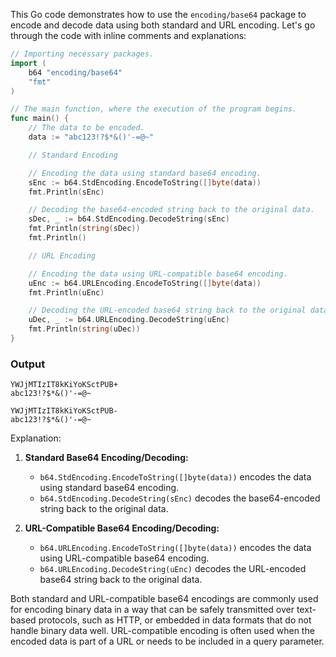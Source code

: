 This Go code demonstrates how to use the `encoding/base64` package to encode and decode data using both standard and URL encoding. Let's go through the code with inline comments and explanations:

```go
// Importing necessary packages.
import (
	b64 "encoding/base64"
	"fmt"
)

// The main function, where the execution of the program begins.
func main() {
	// The data to be encoded.
	data := "abc123!?$*&()'-=@~"

	// Standard Encoding

	// Encoding the data using standard base64 encoding.
	sEnc := b64.StdEncoding.EncodeToString([]byte(data))
	fmt.Println(sEnc)

	// Decoding the base64-encoded string back to the original data.
	sDec, _ := b64.StdEncoding.DecodeString(sEnc)
	fmt.Println(string(sDec))
	fmt.Println()

	// URL Encoding

	// Encoding the data using URL-compatible base64 encoding.
	uEnc := b64.URLEncoding.EncodeToString([]byte(data))
	fmt.Println(uEnc)

	// Decoding the URL-encoded base64 string back to the original data.
	uDec, _ := b64.URLEncoding.DecodeString(uEnc)
	fmt.Println(string(uDec))
}
```
### Output
```
YWJjMTIzIT8kKiYoKSctPUB+
abc123!?$*&()'-=@~

YWJjMTIzIT8kKiYoKSctPUB-
abc123!?$*&()'-=@~
```
Explanation:

1. **Standard Base64 Encoding/Decoding:**
   - `b64.StdEncoding.EncodeToString([]byte(data))` encodes the data using standard base64 encoding.
   - `b64.StdEncoding.DecodeString(sEnc)` decodes the base64-encoded string back to the original data.

2. **URL-Compatible Base64 Encoding/Decoding:**
   - `b64.URLEncoding.EncodeToString([]byte(data))` encodes the data using URL-compatible base64 encoding.
   - `b64.URLEncoding.DecodeString(uEnc)` decodes the URL-encoded base64 string back to the original data.

Both standard and URL-compatible base64 encodings are commonly used for encoding binary data in a way that can be safely transmitted over text-based protocols, such as HTTP, or embedded in data formats that do not handle binary data well. URL-compatible encoding is often used when the encoded data is part of a URL or needs to be included in a query parameter.